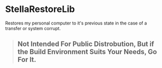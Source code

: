 # StellaRestoreLib
Restores my personal computer to it's previous state in the case of a transfer or system corrupt.

> ## Not Intended For Public Distrobution, But if the Build Environment Suits Your Needs, Go For It.
